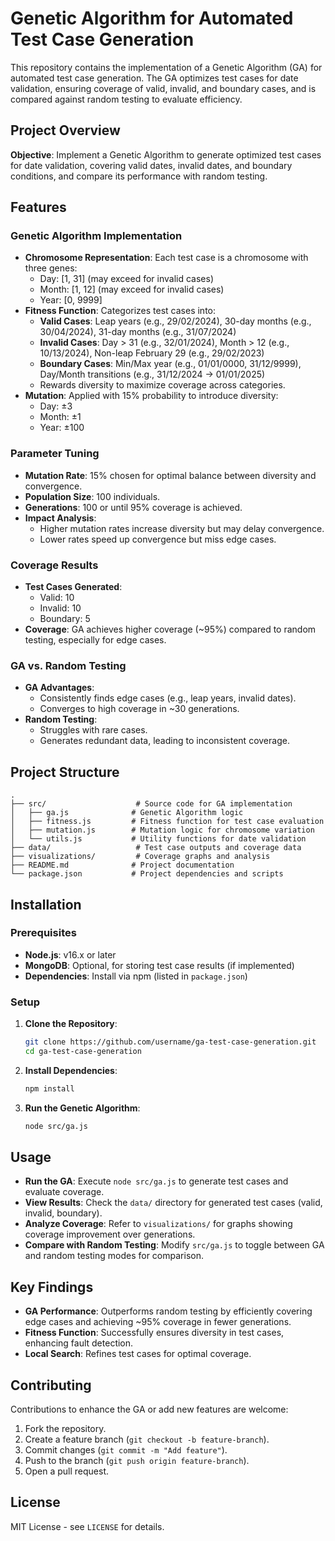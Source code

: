 # Genetic Algorithm for Automated Test Case Generation

This repository contains the implementation of a Genetic Algorithm (GA) for automated test case generation. The GA optimizes test cases for date validation, ensuring coverage of valid, invalid, and boundary cases, and is compared against random testing to evaluate efficiency.

## Project Overview

**Objective**: Implement a Genetic Algorithm to generate optimized test cases for date validation, covering valid dates, invalid dates, and boundary conditions, and compare its performance with random testing.

## Features

### Genetic Algorithm Implementation
- **Chromosome Representation**: Each test case is a chromosome with three genes: 
  - Day: [1, 31] (may exceed for invalid cases)
  - Month: [1, 12] (may exceed for invalid cases)
  - Year: [0, 9999]
- **Fitness Function**: Categorizes test cases into:
  - **Valid Cases**: Leap years (e.g., 29/02/2024), 30-day months (e.g., 30/04/2024), 31-day months (e.g., 31/07/2024)
  - **Invalid Cases**: Day > 31 (e.g., 32/01/2024), Month > 12 (e.g., 10/13/2024), Non-leap February 29 (e.g., 29/02/2023)
  - **Boundary Cases**: Min/Max year (e.g., 01/01/0000, 31/12/9999), Day/Month transitions (e.g., 31/12/2024 → 01/01/2025)
  - Rewards diversity to maximize coverage across categories.
- **Mutation**: Applied with 15% probability to introduce diversity:
  - Day: ±3
  - Month: ±1
  - Year: ±100

### Parameter Tuning
- **Mutation Rate**: 15% chosen for optimal balance between diversity and convergence.
- **Population Size**: 100 individuals.
- **Generations**: 100 or until 95% coverage is achieved.
- **Impact Analysis**:
  - Higher mutation rates increase diversity but may delay convergence.
  - Lower rates speed up convergence but miss edge cases.

### Coverage Results
- **Test Cases Generated**:
  - Valid: 10
  - Invalid: 10
  - Boundary: 5
- **Coverage**: GA achieves higher coverage (~95%) compared to random testing, especially for edge cases.

### GA vs. Random Testing
- **GA Advantages**:
  - Consistently finds edge cases (e.g., leap years, invalid dates).
  - Converges to high coverage in ~30 generations.
- **Random Testing**:
  - Struggles with rare cases.
  - Generates redundant data, leading to inconsistent coverage.

## Project Structure
```plaintext
.
├── src/                    # Source code for GA implementation
│   ├── ga.js              # Genetic Algorithm logic
│   ├── fitness.js         # Fitness function for test case evaluation
│   ├── mutation.js        # Mutation logic for chromosome variation
│   └── utils.js           # Utility functions for date validation
├── data/                   # Test case outputs and coverage data
├── visualizations/         # Coverage graphs and analysis
├── README.md              # Project documentation
└── package.json           # Project dependencies and scripts
```

## Installation

### Prerequisites
- **Node.js**: v16.x or later
- **MongoDB**: Optional, for storing test case results (if implemented)
- **Dependencies**: Install via npm (listed in `package.json`)

### Setup
1. **Clone the Repository**:
   ```bash
   git clone https://github.com/username/ga-test-case-generation.git
   cd ga-test-case-generation
   ```

2. **Install Dependencies**:
   ```bash
   npm install
   ```

3. **Run the Genetic Algorithm**:
   ```bash
   node src/ga.js
   ```

## Usage
- **Run the GA**: Execute `node src/ga.js` to generate test cases and evaluate coverage.
- **View Results**: Check the `data/` directory for generated test cases (valid, invalid, boundary).
- **Analyze Coverage**: Refer to `visualizations/` for graphs showing coverage improvement over generations.
- **Compare with Random Testing**: Modify `src/ga.js` to toggle between GA and random testing modes for comparison.

## Key Findings
- **GA Performance**: Outperforms random testing by efficiently covering edge cases and achieving ~95% coverage in fewer generations.
- **Fitness Function**: Successfully ensures diversity in test cases, enhancing fault detection.
- **Local Search**: Refines test cases for optimal coverage.

## Contributing
Contributions to enhance the GA or add new features are welcome:
1. Fork the repository.
2. Create a feature branch (`git checkout -b feature-branch`).
3. Commit changes (`git commit -m "Add feature"`).
4. Push to the branch (`git push origin feature-branch`).
5. Open a pull request.

## License
MIT License - see `LICENSE` for details.
